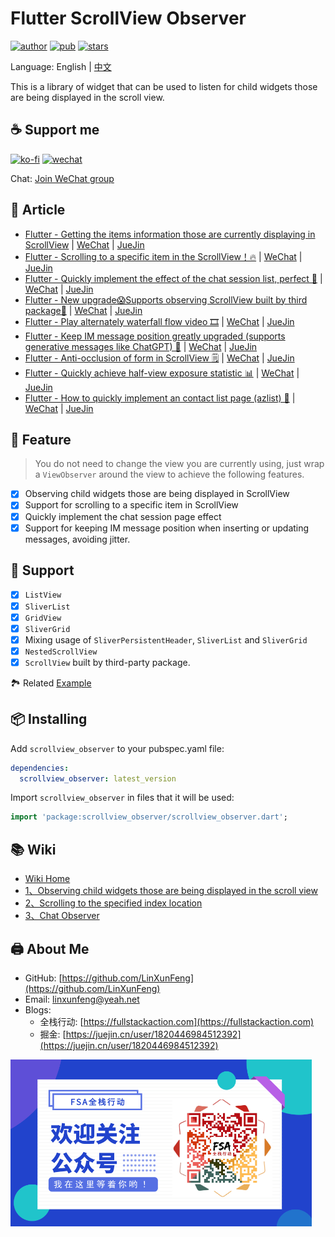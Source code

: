 # Flutter ScrollView Observer

[![author](https://img.shields.io/badge/author-LinXunFeng-blue.svg?style=flat-square&logo=Iconify)](https://github.com/LinXunFeng/) [![pub](https://img.shields.io/pub/v/scrollview_observer?&style=flat-square&label=pub&logo=dart)](https://pub.dev/packages/scrollview_observer) [![stars](https://img.shields.io/github/stars/fluttercandies/flutter_scrollview_observer?style=flat-square&logo=github)](https://github.com/fluttercandies/flutter_scrollview_observer)

Language: English | [中文](https://github.com/fluttercandies/flutter_scrollview_observer/blob/main/README-zh.md)


This is a library of widget that can be used to listen for child widgets those are being displayed in the scroll view.

## ☕ Support me

[![ko-fi](https://ko-fi.com/img/githubbutton_sm.svg)](https://ko-fi.com/T6T4JKVRP) [![wechat](https://img.shields.io/static/v1?label=WeChat&message=WeChat&nbsp;Pay&color=brightgreen&style=for-the-badge&logo=WeChat)](https://cdn.jsdelivr.net/gh/FullStackAction/PicBed@resource20220417121922/image/202303181116760.jpeg)

Chat: [Join WeChat group](https://mp.weixin.qq.com/s/JBbMstn0qW6M71hh-BRKzw)

## 📖 Article

- [Flutter - Getting the items information those are currently displaying in ScrollView](https://medium.com/@linxunfeng/flutter-gets-the-items-information-those-are-currently-displaying-in-scrollview-6cb4f27f2536) | [WeChat](https://mp.weixin.qq.com/s/cN3qeinBPlo5rtEpoQBVVA) | [JueJin](https://juejin.cn/post/7103058155692621837)
- [Flutter - Scrolling to a specific item in the ScrollView！🔥](https://medium.com/@linxunfeng/flutter-scrolling-to-a-specific-item-in-the-scrollview-b89d3f10eee0) | [WeChat](https://mp.weixin.qq.com/s/fplqfBpXwvx6mEO6vflkww) | [JueJin](https://juejin.cn/post/7129888644290068487)
- [Flutter - Quickly implement the effect of the chat session list, perfect 💯](https://medium.com/@linxunfeng/flutter-quickly-implement-the-effect-of-the-chat-session-list-perfect-68c8acea4568) | [WeChat](https://mp.weixin.qq.com/s/xNiGuSLcJtDAiLoHuGWp6A) | [JueJin](https://juejin.cn/post/7152307272436154405)
- [Flutter - New upgrade😱Supports observing ScrollView built by third package💪](https://medium.com/@linxunfeng/flutter-new-upgrade-supports-observing-scrollview-built-by-third-package-2e5af3d84c64) | [WeChat](https://mp.weixin.qq.com/s/FMXPyT-lX8YOXVmbLCsVUA) | [JueJin](https://juejin.cn/post/7240751116702269477)
- [Flutter - Play alternately waterfall flow video 🎞](https://medium.com/@linxunfeng/flutter-play-alternately-waterfall-flow-video-015279bc8e14) | [WeChat](https://mp.weixin.qq.com/s/miP5CfKtcRhFGr08ot5wOg) | [JueJin](https://juejin.cn/post/7243240589293142077)
- [Flutter - Keep IM message position greatly upgraded (supports generative messages like ChatGPT) 🤖](https://medium.com/@linxunfeng/flutter-keep-im-message-position-greatly-upgraded-supports-generative-messages-like-chatgpt-2b199a7b14e7) | [WeChat](https://mp.weixin.qq.com/s/Y3EN9ZpLb6HLke2vkw0Zwg) | [JueJin](https://juejin.cn/post/7245753944180523067)
- [Flutter - Anti-occlusion of form in ScrollView 🗒](https://medium.com/@linxunfeng/flutter-anti-occlusion-of-form-in-scrollview-ad8bde15e18d) | [WeChat](https://mp.weixin.qq.com/s/iaHyYMjZSPBggLw2yZv8dQ) | [JueJin](https://juejin.cn/spost/7266455050632921107)
- [Flutter - Quickly achieve half-view exposure statistic 📊](https://medium.com/@linxunfeng/flutter-quickly-achieve-half-view-exposure-statistic-097fd4b237ef) | [WeChat](https://mp.weixin.qq.com/s/gNFX4Au4esftgTPXHvB4LQ) | [JueJin](https://juejin.cn/post/7271248528998121512)
- [Flutter - How to quickly implement an contact list page (azlist) 📓](https://medium.com/@linxunfeng/flutter-how-to-quickly-implement-an-contact-list-page-azlist-829bbef12d8f) | [WeChat](https://mp.weixin.qq.com/s/1bmYSvtOYX83DLncvnBjqA) | [JueJin](https://juejin.cn/post/7294884963631497254)

## 🔨 Feature

> You do not need to change the view you are currently using, just wrap a `ViewObserver` around the view to achieve the following features.

- [x] Observing child widgets those are being displayed in ScrollView
- [x] Support for scrolling to a specific item in ScrollView
- [x] Quickly implement the chat session page effect
- [x] Support for keeping IM message position when inserting or updating messages, avoiding jitter.

## 🎀 Support

- [x] `ListView`
- [x] `SliverList`
- [x] `GridView`
- [x] `SliverGrid`
- [x] Mixing usage of `SliverPersistentHeader`, `SliverList` and `SliverGrid`
- [x] `NestedScrollView`
- [x] `ScrollView` built by third-party package.

🏞 Related [Example](https://github.com/fluttercandies/flutter_scrollview_observer/wiki/Example)

## 📦 Installing

Add `scrollview_observer` to your pubspec.yaml file:


```yaml
dependencies:
  scrollview_observer: latest_version
```

Import `scrollview_observer` in files that it will be used:

```dart
import 'package:scrollview_observer/scrollview_observer.dart';
```

## 📚 Wiki

- [Wiki Home](https://github.com/fluttercandies/flutter_scrollview_observer/wiki)
- [1、Observing child widgets those are being displayed in the scroll view](https://github.com/fluttercandies/flutter_scrollview_observer/wiki/1%E3%80%81Observing-child-widgets-those-are-being-displayed-in-the-scroll-view)
- [2、Scrolling to the specified index location](https://github.com/fluttercandies/flutter_scrollview_observer/wiki/2%E3%80%81Scrolling-to-the-specified-index-location)
- [3、Chat Observer](https://github.com/fluttercandies/flutter_scrollview_observer/wiki/3%E3%80%81Chat-Observer)

## 🖨 About Me

- GitHub: [https://github.com/LinXunFeng](https://github.com/LinXunFeng)
- Email: [linxunfeng@yeah.net](mailto:linxunfeng@yeah.net)
- Blogs: 
  - 全栈行动: [https://fullstackaction.com](https://fullstackaction.com)
  - 掘金: [https://juejin.cn/user/1820446984512392](https://juejin.cn/user/1820446984512392) 

<img height="267.5" width="481.5" src="https://github.com/LinXunFeng/LinXunFeng/raw/master/static/img/FSAQR.png"/>
